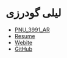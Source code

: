 #  لیلی گودرزی
- [PNU_3991_AR](https://github.com/goodarzi79/PNU_3991_AR)
- [Resume](https://goodarzi79.github.io)
- [Webite](http://tpm1400.ir)
- [GitHub](https://github.com/goodarzi79)